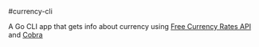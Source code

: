 #currency-cli

A Go CLI app that gets info about currency using [Free Currency Rates API](https://github.com/fawazahmed0/currency-api) and [Cobra](https://github.com/spf13/cobra)
